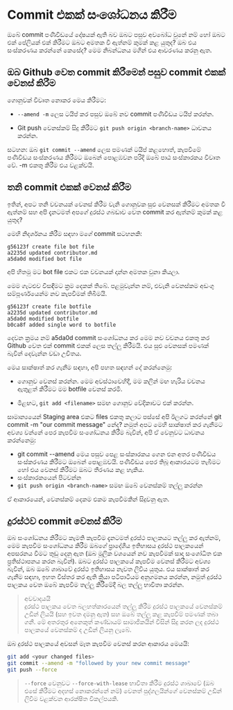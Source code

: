 # Commit එකක් සංශෝධනය කිරීම

ඔබේ commit පණිවිඩයේ දෝෂයක් ඇති බව ඔබට පසුව අවබෝධ වුනේ නම් හෝ ඔබට එක් පේලියක් එක් කිරීමට ඔබට අමතක වී ඇත්නම් කුමක් කළ යුතුද? ඔබ එය සංස්කරණය කරන්නේ කෙසේද? මෙම නිබන්ධනය මගින් එය ආවරණය කරනු ඇත. 

## ඔබ Github වෙත commit කිරීමෙන් පසුව commit එකක් වෙනස් කිරීම

ගොනුවක් විවෘත නොකර මෙය කිරීමට:


* ```--amend -m``` ලෙස ටයිප් කර පසුව ඔබේ නව commit පණිවිඩය ටයිප් කරන්න.

* Git push වෙනස්කම් සිදු කිරීමට ```git push origin <branch-name>``` ධාවනය කරන්න.

සටහන: ඔබ ```git commit --amend``` ලෙස පමණක් ටයිප් කළහොත්, කැපවීමේ පණිවිඩය සංස්කරණය කිරීමට ඔබෙන් පොළඹවන පරිදි ඔබේ පාඨ සංස්කාරකය විවෘත වේ. -m එකතු කිරීම එය වළක්වයි.

## තනි commit එකක් වෙනස් කිරීම

ඉතින්, අපට තනි වචනයක් වෙනස් කිරීම වැනි ගොනුවක සුළු වෙනසක් කිරීමට අමතක වී ඇත්නම් සහ අපි දැනටමත් අපගේ දුරස්ථ ගබඩාව වෙත commit කර ඇත්නම් කුමක් කළ යුතුද?

මෙහි නිදර්ශනය කිරීම සඳහා මගේ commit සටහනකි:

```
g56123f create file bot file
a2235d updated contributor.md
a5da0d modified bot file
```

අපි හිතමු මට bot file එකට එක වචනයක් දාන්න අමතක වුනා කියලා.

මෙම ගැටළුව විසඳීමට ක්‍රම දෙකක් තිබේ. පළමුවැන්න නම්, එවැනි වෙනස්කම අඩංගු සම්පූර්ණයෙන්ම නව කැපවීමක් තිබීමයි.

```
g56123f create file botfile
a2235d updated contributor.md
a5da0d modified botfile
b0ca8f added single word to botfile
```

දෙවන ක්‍රමය නම් a5da0d commit සංශෝධනය කර මෙම නව වචනය එකතු කර Github වෙත එක් commit එකක් ලෙස තල්ලු කිරීමයි. එය සුළු වෙනසක් පමණක් බැවින් දෙවැන්න වඩා උචිතය.

මෙය සාක්ෂාත් කර ගැනීම සඳහා, අපි පහත සඳහන් දේ කරන්නෙමු:

* ගොනුව වෙනස් කරන්න. මෙම අවස්ථාවෙහිදී, මම කලින් මඟ හැරිය වචනය ඇතුළත් කිරීමට මම botfile වෙනස් කරමි.


* මීළඟට, ```git add <filename>``` සමඟ ගොනුව වේදිකාවට එක් කරන්න.


සාමාන්‍යයෙන් Staging area එකට files එකතු කලාට පස්සේ අපි ඊලගට කරන්නේ git commit -m "our commit message" නේද? නමුත් අපට මෙහි සාක්ෂාත් කර ගැනීමට අවශ්‍ය වන්නේ පෙර කැපවීම සංශෝධනය කිරීම බැවින්, අපි ඒ වෙනුවට ධාවනය කරන්නෙමු:

* git commit --amend මෙය පසුව පෙළ සංස්කාරකය ගෙන එන අතර පණිවිඩය සංස්කරණය කිරීමට ඔබෙන් පොළඹවයි. පණිවිඩය පෙර තිබූ ආකාරයටම තැබීමට හෝ එය වෙනස් කිරීමට ඔබට තීරණය කළ හැකිය.
* සංස්කාරකයෙන් පිටවන්න
* ```git push origin <branch-name>``` සමඟ ඔබේ වෙනස්කම් තල්ලු කරන්න


ඒ ආකාරයෙන්, වෙනස්කම් දෙකම එකම කැපවීමකින් සිදුවනු ඇත.

## දුරස්ථව commit වෙනස් කිරීම

ඔබ සංශෝධනය කිරීමට කැමති කැපවීම දැනටමත් දුරස්ථ පාලකයට තල්ලු කර ඇත්නම්, මෙම කැපවීම සංශෝධනය කිරීම ඔබගේ ප්‍රාදේශීය ඉතිහාසය දුරස්ථ පාලකයෙන් අපසරනය වීමට තුඩු දෙනු ඇත (ඔබ මූලික වශයෙන් නව කැපවීමක් සාදා සංශෝධිත එක ප්‍රතිස්ථාපනය කරන බැවින්). ඔබට දුරස්ථ පාලකයේ කැපවීම වෙනස් කිරීමට අවශ්‍ය බැවින්, ඔබ ඔබේ ශාඛාවේ දුරස්ථ ඉතිහාසය නැවත ලිවිය යුතුය. එය සාක්ෂාත් කර ගැනීම සඳහා, ඉහත විස්තර කර ඇති ක්‍රියා පටිපාටියම අනුගමනය කරන්න, නමුත් දුරස්ථ පාලකය වෙත ඔබේ කැපවීම තල්ලු කිරීමේදී බල තල්ලු භාවිතා කරන්න.

>අවවාදයයි <br>
>දුරස්ථ පාලකය වෙත බලහත්කාරයෙන් තල්ලු කිරීම දුරස්ථ පාලකයේ වෙනස්කම් උඩින් ලියයි (සහ ඉවත දමනු ඇත) සහ ඔබේ තල්ලු කළ කැපවීම් පමණක් තබා ගනී. මේ අතරතුර අනෙකුත් කණ්ඩායම් සාමාජිකයින් විසින් සිදු කරන ලද දුරස්ථ පාලකයේ වෙනස්කම් ද උඩින් ලියනු ලැබේ.

ඔබ දුරස්ථ පාලකයේ අවසන් මෑත කැපවීම වෙනස් කරන ආකාරය මෙයයි:

```bash
git add <your changed files>
git commit --amend -m "followed by your new commit message"
git push --force
```




>```--force``` වෙනුවට ```--force-with-lease``` භාවිතා කිරීම දුරස්ථ ශාඛාවේ (ඔබ එසේ කිරීමට අදහස් නොකරන්නේ නම්) වෙනත් පුද්ගලයින්ගේ වෙනස්කම් උඩින් ලිවීම වළක්වන ආරක්ෂිත විකල්පයකි.